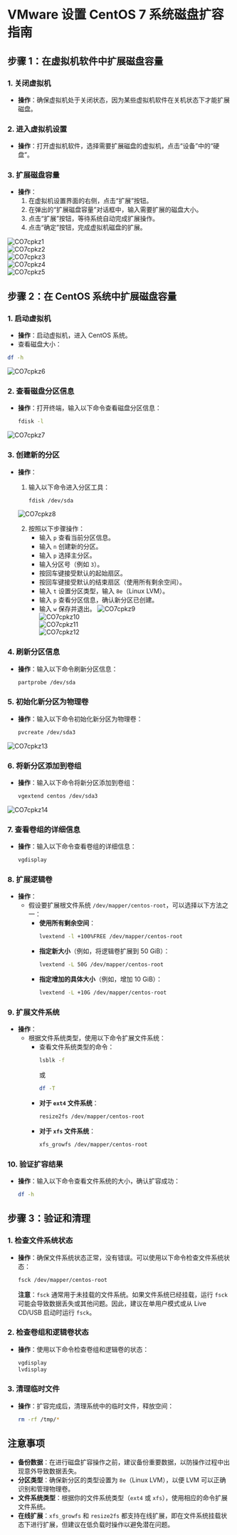 # VMware 设置 CentOS 7 系统磁盘扩容指南

## **步骤 1：在虚拟机软件中扩展磁盘容量**

### **1. 关闭虚拟机**
- **操作**：确保虚拟机处于关闭状态，因为某些虚拟机软件在关机状态下才能扩展磁盘。

### **2. 进入虚拟机设置**
- **操作**：打开虚拟机软件，选择需要扩展磁盘的虚拟机，点击“设备”中的“硬盘”。

### **3. 扩展磁盘容量**
- **操作**：
  1. 在虚拟机设置界面的右侧，点击“扩展”按钮。
  2. 在弹出的“扩展磁盘容量”对话框中，输入需要扩展的磁盘大小。
  3. 点击“扩展”按钮，等待系统自动完成扩展操作。
  4. 点击“确定”按钮，完成虚拟机磁盘的扩展。

![CO7cpkz1](https://github.com/user-attachments/assets/499e3e9d-a768-4168-8a25-2dedd67388b9)  
![CO7cpkz2](https://github.com/user-attachments/assets/1202ed42-43ad-4011-a5d4-65c75b9380f9)  
![CO7cpkz3](https://github.com/user-attachments/assets/e6341880-2eee-4eee-8dd6-a18247d02e7d)  
![CO7cpkz4](https://github.com/user-attachments/assets/5c3cf00a-f5b0-4fe5-9911-769e34cc0da6)  
![CO7cpkz5](https://github.com/user-attachments/assets/81701be2-92ec-4c08-a4c6-916ce4d92dff)  


## **步骤 2：在 CentOS 系统中扩展磁盘容量**

### **1. 启动虚拟机**
- **操作**：启动虚拟机，进入 CentOS 系统。
- 查看磁盘大小：
```bash
df -h
```
![CO7cpkz6](https://github.com/user-attachments/assets/002f76eb-c6c7-4002-9222-a0b1765524dc)  

### **2. 查看磁盘分区信息**
- **操作**：打开终端，输入以下命令查看磁盘分区信息：
  ```bash
  fdisk -l
  ```
![CO7cpkz7](https://github.com/user-attachments/assets/0ab819eb-96c0-4774-8acf-66dadb19c45c)  

### **3. 创建新的分区**
- **操作**：
  1. 输入以下命令进入分区工具：
     ```bash
     fdisk /dev/sda
     ```
  ![CO7cpkz8](https://github.com/user-attachments/assets/7addf0ea-bb75-4df3-9bfb-31b24fca558e)  

  2. 按照以下步骤操作：
     - 输入 `p` 查看当前分区信息。
     - 输入 `n` 创建新的分区。
     - 输入 `p` 选择主分区。
     - 输入分区号（例如 `3`）。
     - 按回车键接受默认的起始扇区。
     - 按回车键接受默认的结束扇区（使用所有剩余空间）。
     - 输入 `t` 设置分区类型，输入 `8e`（Linux LVM）。
     - 输入 `p` 查看分区信息，确认新分区已创建。
     - 输入 `w` 保存并退出。
![CO7cpkz9](https://github.com/user-attachments/assets/0febc4ca-bc09-42f1-b014-08538d6d41e8)  
![CO7cpkz10](https://github.com/user-attachments/assets/afeba173-f4a5-49d3-9c7d-4336cfd22864)  
![CO7cpkz11](https://github.com/user-attachments/assets/214e035d-4e54-4014-b897-d421d45e9f55)  
![CO7cpkz12](https://github.com/user-attachments/assets/8a02a468-bd91-4a49-9497-9c88086eb1fc)  

### **4. 刷新分区信息**
- **操作**：输入以下命令刷新分区信息：
  ```bash
  partprobe /dev/sda
  ```

### **5. 初始化新分区为物理卷**
- **操作**：输入以下命令初始化新分区为物理卷：
  ```bash
  pvcreate /dev/sda3
  ```
![CO7cpkz13](https://github.com/user-attachments/assets/6e856195-7db6-4773-beaf-a2139253cd0b)  

### **6. 将新分区添加到卷组**
- **操作**：输入以下命令将新分区添加到卷组：
  ```bash
  vgextend centos /dev/sda3
  ```
![CO7cpkz14](https://github.com/user-attachments/assets/62f77e6f-ed5a-4ae1-adae-db8c314e3af6)  


### **7. 查看卷组的详细信息**
- **操作**：输入以下命令查看卷组的详细信息：
  ```bash
  vgdisplay
  ```

### **8. 扩展逻辑卷**
- **操作**：
  - 假设要扩展根文件系统 `/dev/mapper/centos-root`，可以选择以下方法之一：
    - **使用所有剩余空间**：
      ```bash
      lvextend -l +100%FREE /dev/mapper/centos-root
      ```
    - **指定新大小**（例如，将逻辑卷扩展到 50 GiB）：
      ```bash
      lvextend -L 50G /dev/mapper/centos-root
      ```
    - **指定增加的具体大小**（例如，增加 10 GiB）：
      ```bash
      lvextend -L +10G /dev/mapper/centos-root
      ```

### **9. 扩展文件系统**
- **操作**：
  - 根据文件系统类型，使用以下命令扩展文件系统：
    - 查看文件系统类型的命令：
      ```bash
      lsblk -f
      ```
      或
      ```bash
      df -T
      ```
    - **对于 `ext4` 文件系统**：
      ```bash
      resize2fs /dev/mapper/centos-root
      ```
    - **对于 `xfs` 文件系统**：
      ```bash
      xfs_growfs /dev/mapper/centos-root
      ```

### **10. 验证扩容结果**
- **操作**：输入以下命令查看文件系统的大小，确认扩容成功：
  ```bash
  df -h
  ```

## **步骤 3：验证和清理**

### **1. 检查文件系统状态**
- **操作**：确保文件系统状态正常，没有错误。可以使用以下命令检查文件系统状态：
  ```bash
  fsck /dev/mapper/centos-root
  ```
  **注意**：`fsck` 通常用于未挂载的文件系统。如果文件系统已经挂载，运行 `fsck` 可能会导致数据丢失或其他问题。因此，建议在单用户模式或从 Live CD/USB 启动时运行 `fsck`。

### **2. 检查卷组和逻辑卷状态**
- **操作**：使用以下命令检查卷组和逻辑卷的状态：
  ```bash
  vgdisplay
  lvdisplay
  ```

### **3. 清理临时文件**
- **操作**：扩容完成后，清理系统中的临时文件，释放空间：
  ```bash
  rm -rf /tmp/*
  ```

## **注意事项**
- **备份数据**：在进行磁盘扩容操作之前，建议备份重要数据，以防操作过程中出现意外导致数据丢失。
- **分区类型**：确保新分区的类型设置为 `8e`（Linux LVM），以便 LVM 可以正确识别和管理物理卷。
- **文件系统类型**：根据你的文件系统类型（`ext4` 或 `xfs`），使用相应的命令扩展文件系统。
- **在线扩展**：`xfs_growfs` 和 `resize2fs` 都支持在线扩展，即在文件系统挂载状态下进行扩展，但建议在低负载时操作以避免潜在问题。
